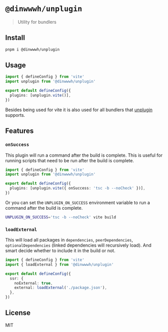 # `@dinwwwh/unplugin`

> Utility for bundlers

## Install

```bash
pnpm i @dinwwwh/unplugin
```

## Usage

```ts
import { defineConfig } from 'vite'
import unplugin from '@dinwwwh/unplugin'

export default defineConfig({
  plugins: [unplugin.vite()],
})
```

Besides being used for vite it is also used for all bundlers that [unplugin](https://github.com/unjs/unplugin) supports.

## Features

### `onSuccess`

This plugin will run a command after the build is complete. This is useful for running scripts that need to be run after the build is complete.

```ts
import { defineConfig } from 'vite'
import unplugin from '@dinwwwh/unplugin'

export default defineConfig({
  plugins: [unplugin.vite({ onSuccess: 'tsc -b --noCheck' })],
})
```

Or you can set the `UNPLUGIN_ON_SUCCESS` environment variable to run a command after the build is complete.

```bash
UNPLUGIN_ON_SUCCESS='tsc -b --noCheck' vite build
```

### `loadExternal`

This will load all packages in `dependencies`, `peerDependencies`, `optionalDependencies` (linked dependencies will recursively load). And smart decide whether to include it in the build or not.

```ts
import { defineConfig } from 'vite'
import { loadExternal } from '@dinwwwh/unplugin'

export default defineConfig({
  ssr: {
    noExternal: true,
    external: loadExternal('./package.json'),
  },
})
```

## License 

MIT